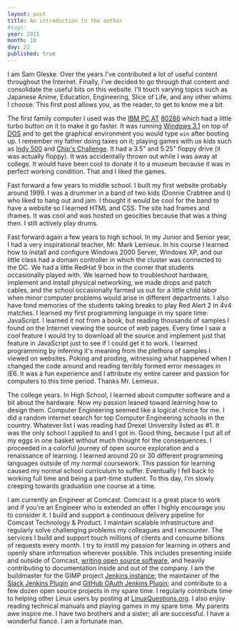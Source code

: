 ```yaml
---
layout: post
title: An introduction to the author
#tags:
year: 2015
month: 10
day: 22
published: true
---
```


I am Sam Gleske.  Over the years I've contributed a lot of useful content
throughout the Internet.  Finally, I've decided to go through that content and
consolidate the useful bits on this website.  I'll touch varying topics such as
Japanese Anime, Education, Engineering, Slice of Life, and any other whims I
choose.  This first post allows you, as the reader, to get to know me a bit.

The first family computer I used was the [IBM PC AT][wiki-pcat]
[80286][wiki-80286] which had a little turbo button on it to make it go faster.
It was running [Windows 3.1][wiki-win31] on top of [DOS][wiki-dos] and to get
the graphical environment you would type `win` after booting up.  I remember my
father doing taxes on it; playing games with us kids such as [Indy 500][indy]
and [Chip's Challenge][chips].  It had a 3.5" and 5.25" floppy drive (it was
actually floppy).  It was accidentally thrown out while I was away at college.
It would have been cool to donate it to a museum because it was in perfect
working condition.  That and I liked the games.

Fast forward a few years to middle school.  I built my first website probably
around 1999.  I was a drummer in a band of two kids (Donnie Crabtree and I) who
liked to hang out and jam.  I thought it would be cool for the band to have a
website so I learned HTML and CSS.  The site had frames and iframes.  It was
cool and was hosted on geocities because that was a thing then.  I still
actively play drums.

Fast forward again a few years to high school.  In my Junior and Senior year, I
had a very inspirational teacher, Mr. Mark Lemieux.  In his course I learned how
to install and configure Windows 2000 Server, Windows XP, and our little class
had a domain controller in which the cluster was connected to the DC.  We had a
little RedHat 9 box in the corner that students occasionally played with.  We
learned how to troubleshoot hardware, implement and install physical networking,
we made drops and patch cables, and the school occasionally farmed us out for a
little child labor when minor computer problems would arise in different
departments.  I also have fond memories of the students taking breaks to play
Red Alert 2 in 4v4 matches.  I learned my first programming language in my spare
time: JavaScript.  I learned it not from a book, but reading thousands of
samples I found on the Internet viewing the source of web pages.  Every time I
saw a cool feature I would try to download all the source and implement just
that feature in JavaScript just to see if I could get it to work.  I learned
programming by inferring it's meaning from the plethora of samples I viewed on
websites.  Poking and proding, witnessing what happened when I changed the code
around and reading terribly formed error messages in IE6.  It was a fun
experience and I attribute my entire career and passion for computers to this
time period.  Thanks Mr. Lemieux.

The college years.  In High School, I learned about computer software and a bit
about the hardware.  Now my passion leaned toward learning how to design them.
Computer Engineering seemed like a logical choice for me.  I did a random
internet search for top Computer Engineering schools in the country.  Whatever
list I was reading had Drexel University listed as #1.  It was the only school I
applied to and I got in.  Good thing, because I put all of my eggs in one basket
without much thought for the consequences.  I proceeded in a colorful journey of
open source exploration and a renaissance of learning.  I learned around 20 or
30 different programming languages outside of my normal coursework.  This
passion for learning caused my normal school curriculum to suffer.  Eventually I
fell back to working full time and being a part-time student.  To this day, I'm
slowly creeping towards graduation one course at a time.

I am currently an Engineer at Comcast.  Comcast is a great place to work and if
you're an Engineer who is extended an offer I highly encourage you to consider
it.  I build and support a continuous delivery pipeline for Comcast Technology &
Product.  I maintain scalable infrastructure and regularly solve challenging
problems my colleagues and I encounter.  The services I build and support touch
millions of clients and consume billions of requests every month.  I try to
instill my passion for learning in others and openly share information wherever
possible.  This includes presenting inside and outside of Comcast, [writing open
source software][gh-my], and heavily contributing to documentation inside and
out of the company.  I am the buildmaster for the GIMP project [Jenkins
instance][jenkins-gimp]; the maintainer of the [Slack Jenkins
Plugin][jenkins-slack] and [GitHub OAuth Jenkins Plugin][jenkins-gh-oauth]; and
contribute to a few dozen open source projects in my spare time.  I regularly
contribute time to helping other Linux users by posting at
[LinuxQuestions.org][lq].  I also enjoy reading technical manuals and playing
games in my spare time.  My parents awe inspire me.  I have two brothers and a
sister; all are successful.  I have a wonderful fiancé.  I am a fortunate man.

[chips]: http://www.abandonia.com/en/games/410/Chips+Challenge.html
[gh-my]: https://github.com/samrocketman
[indy]: http://www.abandonia.com/en/games/897/Indianapolis+500+-+The+Simulation.html
[jenkins-gh-oauth]: https://github.com/jenkinsci/github-oauth-plugin
[jenkins-gimp]: https://build.gimp.org/
[jenkins-slack]: https://github.com/jenkinsci/slack-plugin
[lq]: http://www.linuxquestions.org/questions/user/sag47-492023/
[wiki-80286]: http://en.wikipedia.org/wiki/Intel_80286
[wiki-dos]: http://en.wikipedia.org/wiki/Disk_operating_system
[wiki-pcat]: http://en.wikipedia.org/wiki/IBM_Personal_Computer/AT
[wiki-win31]: http://en.wikipedia.org/wiki/Windows_3.1x

